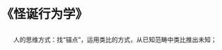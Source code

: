 # 《怪诞行为学》

## 
&emsp;&emsp;人的思维方式：找“锚点”，运用类比的方式，从已知范畴中类比推出未知；

## 
&emsp;&emsp;

## 
&emsp;&emsp;

## 
&emsp;&emsp;
